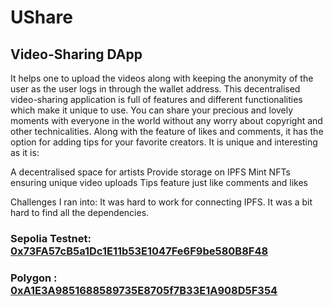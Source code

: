 # UShare
## Video-Sharing DApp

It helps one to upload the videos along with keeping the anonymity of the user as the user logs in through the wallet address.
This decentralised video-sharing application is full of features and different functionalities which make it unique to use. You can share your precious and lovely moments with everyone in the world without any worry about copyright and other technicalities. Along with the feature of likes and comments, it has the option for adding tips for your favorite creators.
It is unique and interesting as it is:

A decentralised space for artists
Provide storage on IPFS
Mint NFTs ensuring unique video uploads
Tips feature just like comments and likes

Challenges I ran into:
It was hard to work for connecting IPFS.
It was a bit hard to find all the dependencies.

###  Sepolia Testnet: [0x73FA57cB5a1Dc1E11b53E1047Fe6F9be580B8F48](https://sepolia.etherscan.io/address/0x73fa57cb5a1dc1e11b53e1047fe6f9be580b8f48)

### Polygon : [0xA1E3A9851688589735E8705f7B33E1A908D5F354](https://mumbai.polygonscan.com/address/0xA1E3A9851688589735E8705f7B33E1A908D5F354)

